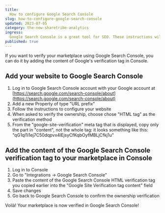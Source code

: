 ```yaml
---
title:
  How to configure Google Search Console
slug: how-to-configure-google-search-console
updated: 2023-07-05
category: the-new-sharetribe-analytics
ingress:
  Google Search Console is a great tool for SEO. These instructions will help you set it up on Sharetribe.
published: true
---
```


If you want to verify your marketplace using Google Search Console, you can do it by adding the content of Google's verification tag in Console. 

## Add your website to Google Search Console

1. Log in to Google Search Console account with your Google account at [https://search.google.com/search-console/about](https://search.google.com/search-console/about)
1. Add a new Property of type "URL prefix"
1. Follow the instructions to configure your website
1. When asked to verify the ownership, choose chose "HTML tag" as the verification method
1. From the "google-site-verification" meta tag that is displayed, copy only the part in "content", not the whole tag: it looks something like this: "qG1ql1i1ej7C50dqpvx4lEjsyCfKqbOyfMBLjCfkj1u"
 

## Add the content of the Google Search Console verification tag to your marketplace in Console

1. Log in to Console
1. Go to "Integrations -> Google Search Console"
1. Paste the content of the Google Search Console HTML verification tag you copied earlier into the "Google Site Verification tag content" field
1. Save changes
1. Go back to Google Search Console to confirm the ownership verification

Voilà! Your marketplace is now verified in Google Search Console!
